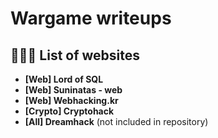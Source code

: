 # Wargame writeups
## 👨🏻‍💻  List of websites
* **[Web] Lord of SQL**
* **[Web] Suninatas - web**
* **[Web] Webhacking.kr**
* **[Crypto] Cryptohack**
* **[All] Dreamhack** (not included in repository)